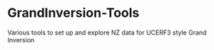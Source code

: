 # GrandInversion-Tools
Various tools to set up and explore NZ data for UCERF3 style Grand Inversion
